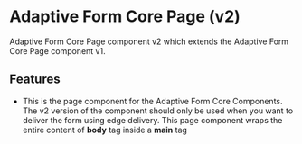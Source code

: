 
<!--
Copyright 2024 Adobe

Licensed under the Apache License, Version 2.0 (the "License");
you may not use this file except in compliance with the License.
You may obtain a copy of the License at

    http://www.apache.org/licenses/LICENSE-2.0

Unless required by applicable law or agreed to in writing, software
distributed under the License is distributed on an "AS IS" BASIS,
WITHOUT WARRANTIES OR CONDITIONS OF ANY KIND, either express or implied.
See the License for the specific language governing permissions and
limitations under the License.
-->
Adaptive Form Core Page (v2)
====
Adaptive Form Core Page component v2 which extends the Adaptive Form Core Page component v1.

## Features

* This is the page component for the Adaptive Form Core Components. The v2 version of the component should only be used 
  when you want to deliver the form using edge delivery. This page component wraps the entire content of **body** tag inside
  a **main** tag






